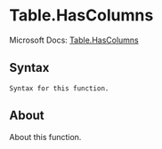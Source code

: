 ---
---

# Table.HasColumns

Microsoft Docs: [Table.HasColumns](https://docs.microsoft.com/en-us/powerquery-m/table-hascolumns)

## Syntax

```
Syntax for this function.
```

## About

About this function.

